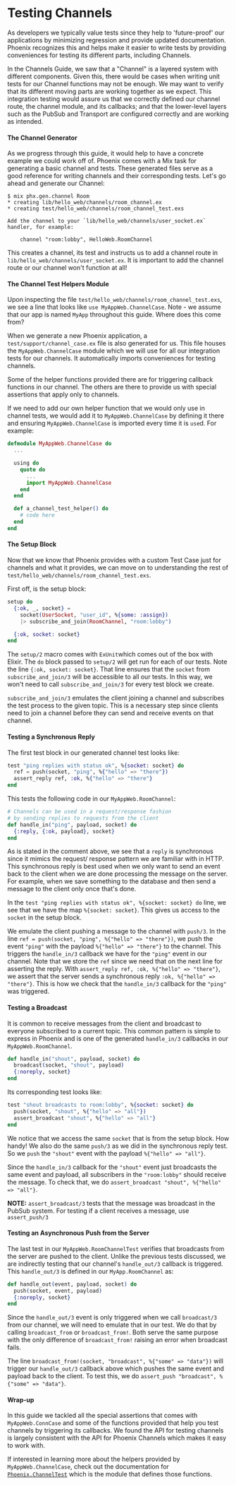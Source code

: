 # Testing Channels

As developers we typically value tests since they help to 'future-proof' our applications by
minimizing regression and provide updated documentation. Phoenix recognizes this and helps
make it easier to write tests by providing conveniences for testing its different parts,
including Channels.

In the Channels Guide, we saw that a "Channel" is a layered system with different
components. Given this, there would be cases when writing unit tests for our Channel
functions may not be enough. We may want to verify that its different moving parts
are working together as we expect. This integration testing would assure us that we
correctly defined our channel route, the channel module, and its callbacks; and that
the lower-level layers such as the PubSub and Transport are configured correctly and
are working as intended.


#### The Channel Generator

As we progress through this guide, it would help to have a concrete example we could
work off of. Phoenix comes with a Mix task for generating a basic channel and tests.
These generated files serve as a good reference for writing channels and their
corresponding tests. Let's go ahead and generate our Channel:

```console
$ mix phx.gen.channel Room
* creating lib/hello_web/channels/room_channel.ex
* creating test/hello_web/channels/room_channel_test.exs

Add the channel to your `lib/hello_web/channels/user_socket.ex` handler, for example:

    channel "room:lobby", HelloWeb.RoomChannel
```

This creates a channel, its test and instructs us to add a channel route in
`lib/hello_web/channels/user_socket.ex`. It is important to add the channel route or our
channel won't function at all!

#### The Channel Test Helpers Module

Upon inspecting the file `test/hello_web/channels/room_channel_test.exs`, we see a line that looks like
`use MyAppWeb.ChannelCase`. Note - we assume that our app is named `MyApp` throughout this guide.
Where does this come from?

When we generate a new Phoenix application, a `test/support/channel_case.ex` file is
also generated for us. This file houses the `MyAppWeb.ChannelCase` module which we will
use for all our integration tests for our channels. It automatically imports conveniences
for testing channels.

Some of the helper functions provided there are for triggering callback functions in our
channel. The others are there to provide us with special assertions that apply only to channels.

If we need to add our own helper function that we would only use in channel tests, we
would add it to `MyAppWeb.ChannelCase` by defining it there and ensuring `MyAppWeb.ChannelCase`
is imported every time it is `use`d. For example:

```elixir
defmodule MyAppWeb.ChannelCase do
  ...

  using do
    quote do
      ...
      import MyAppWeb.ChannelCase
    end
  end

  def a_channel_test_helper() do
    # code here
  end
end
```


#### The Setup Block

Now that we know that Phoenix provides with a custom Test Case just for channels and what it
provides, we can move on to understanding the rest of `test/hello_web/channels/room_channel_test.exs`.

First off, is the setup block:

```elixir
setup do
  {:ok, _, socket} =
    socket(UserSocket, "user_id", %{some: :assign})
    |> subscribe_and_join(RoomChannel, "room:lobby")

  {:ok, socket: socket}
end
```

The `setup/2` macro comes with `ExUnit`which comes out of the box with Elixir. The `do` block
passed to `setup/2` will get run for each of our tests. Note the line `{:ok, socket: socket}`.
That line ensures that the `socket` from `subscribe_and_join/3` will be accessible to all
our tests. In this way, we won't need to call `subscribe_and_join/3` for every test block we
create.

`subscribe_and_join/3` emulates the client joining a channel and subscribes the test process
to the given topic. This is a necessary step since clients need to join a channel before they
can send and receive events on that channel.


#### Testing a Synchronous Reply

The first test block in our generated channel test looks like:

```elixir
test "ping replies with status ok", %{socket: socket} do
  ref = push(socket, "ping", %{"hello" => "there"})
  assert_reply ref, :ok, %{"hello" => "there"}
end
```

This tests the following code in our `MyAppWeb.RoomChannel`:

```elixir
# Channels can be used in a request/response fashion
# by sending replies to requests from the client
def handle_in("ping", payload, socket) do
  {:reply, {:ok, payload}, socket}
end
```

As is stated in the comment above, we see that a `reply` is synchronous since it mimics the request/
response pattern we are familiar with in HTTP. This synchronous reply is best used when we only
want to send an event back to the client when we are done processing the message on the server.
For example, when we save something to the database and then send a message to the client only once
that's done.

In the `test "ping replies with status ok", %{socket: socket} do` line, we see that we have the
map `%{socket: socket}`. This gives us access to the `socket` in the setup block.

We emulate the client pushing a message to the channel with `push/3`. In the line
`ref = push(socket, "ping", %{"hello" => "there"})`, we push the event `"ping"` with the payload
`%{"hello" => "there"}` to the channel. This triggers the `handle_in/3` callback we have for the
`"ping"` event in our channel. Note that we store the `ref` since we need that on the next line for
asserting the reply. With `assert_reply ref, :ok, %{"hello" => "there"}`, we assert that the
server sends a synchronous reply `:ok, %{"hello" => "there"}`. This is how we check that the
`handle_in/3` callback for the `"ping"` was triggered.


#### Testing a Broadcast

It is common to receive messages from the client and broadcast to everyone subscribed to a
current topic. This common pattern is simple to express in Phoenix and is one of the generated
`handle_in/3` callbacks in our `MyAppWeb.RoomChannel`.

```elixir
def handle_in("shout", payload, socket) do
  broadcast(socket, "shout", payload)
  {:noreply, socket}
end
```

Its corresponding test looks like:

```elixir
test "shout broadcasts to room:lobby", %{socket: socket} do
  push(socket, "shout", %{"hello" => "all"})
  assert_broadcast "shout", %{"hello" => "all"}
end
```

We notice that we access the same `socket` that is from the setup block. How handy! We also do the
same `push/3` as we did in the synchronous reply test. So we `push` the `"shout"` event with the
payload `%{"hello" => "all"}`.

Since the `handle_in/3` callback for the `"shout"` event just broadcasts the same event and payload,
all subscribers in the `"room:lobby"` should receive the message. To check that, we do
`assert_broadcast "shout", %{"hello" => "all"}`.

**NOTE:** `assert_broadcast/3` tests that the message was broadcast in the PubSub system.
  For testing if a client receives a message, use `assert_push/3`

#### Testing an Asynchronous Push from the Server

The last test in our `MyAppWeb.RoomChannelTest` verifies that broadcasts from the server are pushed
to the client. Unlike the previous tests discussed, we are indirectly testing that our channel's
`handle_out/3` callback is triggered. This `handle_out/3` is defined in our `MyApp.RoomChannel` as:

```elixir
def handle_out(event, payload, socket) do
  push(socket, event, payload)
  {:noreply, socket}
end
```

Since the `handle_out/3` event is only triggered when we call `broadcast/3` from our channel,
we will need to emulate that in our test. We do that by calling `broadcast_from` or
`broadcast_from!`. Both serve the same purpose with the only difference of `broadcast_from!`
raising an error when broadcast fails.

The line `broadcast_from!(socket, "broadcast", %{"some" => "data"})` will trigger our `handle_out/3`
callback above which pushes the same event and payload back to the client. To test this, we do
`assert_push "broadcast", %{"some" => "data"}`.


#### Wrap-up

In this guide we tackled all the special assertions that comes with `MyAppWeb.ConnCase` and some of
the functions provided that help you test channels by triggering its callbacks. We found
the API for testing channels is largely consistent with the API for Phoenix Channels which makes
it easy to work with.

If interested in learning more about the helpers provided by `MyAppWeb.ChannelCase`, check out the
documentation for [`Phoenix.ChannelTest`](https://hexdocs.pm/phoenix/Phoenix.ChannelTest.html) which is the module that defines those functions.
